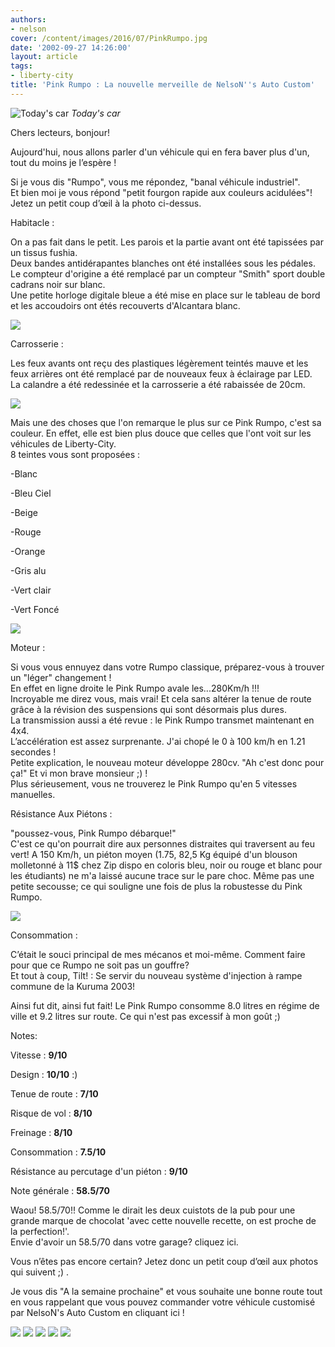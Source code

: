 ```yaml
---
authors:
- nelson
cover: /content/images/2016/07/PinkRumpo.jpg
date: '2002-09-27 14:26:00'
layout: article
tags:
- liberty-city
title: 'Pink Rumpo : La nouvelle merveille de NelsoN''s Auto Custom'
---
```



![Today's car](/content/images/2016/07/PinkRumpo.jpg)
_Today's car_

Chers lecteurs, bonjour!

Aujourd'hui, nous allons parler d'un véhicule qui en fera baver plus d'un, tout du moins je l’espère !

Si je vous dis "Rumpo", vous me répondez, "banal véhicule industriel".  
Et bien moi je vous répond "petit fourgon rapide aux couleurs acidulées"! Jetez un petit coup d’œil à la photo ci-dessus.

Habitacle :

On a pas fait dans le petit. Les parois et la partie avant ont été tapissées par un tissus fushia.  
Deux bandes antidérapantes blanches ont été installées sous les pédales. Le compteur d'origine a été remplacé par un compteur "Smith" sport double cadrans noir sur blanc.  
Une petite horloge digitale bleue a été mise en place sur le tableau de bord et les accoudoirs ont étés recouverts d'Alcantara blanc.

![](/content/images/2016/07/Pink4.jpg)

Carrosserie :

Les feux avants ont reçu des plastiques légèrement teintés mauve et les feux arrières ont été remplacé par de nouveaux feux à éclairage par LED.  
La calandre a été redessinée et la carrosserie a été rabaissée de 20cm.

![](/content/images/2016/07/Pink5.jpg)

Mais une des choses que l'on remarque le plus sur ce Pink Rumpo, c'est sa couleur. En effet, elle est bien plus douce que celles que l'ont voit sur les véhicules de Liberty-City.  
8 teintes vous sont proposées :

-Blanc

-Bleu Ciel

-Beige

-Rouge

-Orange

-Gris alu

-Vert clair

-Vert Foncé

![](/content/images/2016/07/Pink7.jpg)

Moteur :

Si vous vous ennuyez dans votre Rumpo classique, préparez-vous à trouver un "léger" changement !  
En effet en ligne droite le Pink Rumpo avale les...280Km/h !!!  
Incroyable me direz vous, mais vrai! Et cela sans altérer la tenue de route grâce à la révision des suspensions qui sont désormais plus dures.  
La transmission aussi a été revue : le Pink Rumpo transmet maintenant en 4x4.  
L’accélération est assez surprenante. J'ai chopé le 0 à 100 km/h en 1.21 secondes !  
Petite explication, le nouveau moteur développe 280cv. "Ah c'est donc pour ça!" Et vi mon brave monsieur ;) !  
Plus sérieusement, vous ne trouverez le Pink Rumpo qu'en 5 vitesses manuelles.

Résistance Aux Piétons :

"poussez-vous, Pink Rumpo débarque!"  
C'est ce qu'on pourrait dire aux personnes distraites qui traversent au feu vert! A 150 Km/h, un piéton moyen (1.75, 82,5 Kg équipé d'un blouson molletonné à 11$ chez Zip dispo en coloris bleu, noir ou rouge et blanc pour les étudiants) ne m'a laissé aucune trace sur le pare choc. Même pas une petite secousse; ce qui souligne une fois de plus la robustesse du Pink Rumpo.

![](/content/images/2016/07/Pink8.jpg)

Consommation :

C’était le souci principal de mes mécanos et moi-même. Comment faire pour que ce Rumpo ne soit pas un gouffre?  
Et tout à coup, Tilt! : Se servir du nouveau système d'injection à rampe commune de la Kuruma 2003!

Ainsi fut dit, ainsi fut fait! Le Pink Rumpo consomme 8.0 litres en régime de ville et 9.2 litres sur route. Ce qui n'est pas excessif à mon goût ;)

Notes:

Vitesse : **9/10**

Design : **10/10** :)

Tenue de route : **7/10**

Risque de vol : **8/10**

Freinage : **8/10**

Consommation : **7.5/10**

Résistance au percutage d'un piéton : **9/10**

Note générale : **58.5/70**

Waou! 58.5/70!! Comme le dirait les deux cuistots de la pub pour une grande marque de chocolat 'avec cette nouvelle recette, on est proche de la perfection!'.  
Envie d'avoir un 58.5/70 dans votre garage? cliquez ici.

Vous n’êtes pas encore certain? Jetez donc un petit coup d’œil aux photos qui suivent ;) .

Je vous dis "A la semaine prochaine" et vous souhaite une bonne route tout en vous rappelant que vous pouvez commander votre véhicule customisé par NelsoN's Auto Custom en cliquant ici !

![](/content/images/2016/07/Pink1.jpg)
![](/content/images/2016/07/Pink10.jpg)
![](/content/images/2016/07/Pink2.jpg)
![](/content/images/2016/07/Pink3.jpg)
![](/content/images/2016/07/Pink6.jpg)